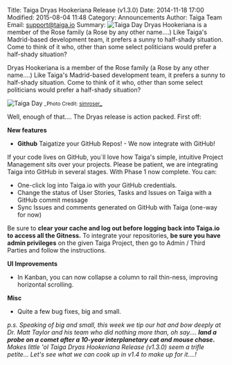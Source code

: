 Title: Taiga Dryas Hookeriana Release (v1.3.0)
Date: 2014-11-18 17:00
Modified: 2015-08-04 11:48
Category: Announcements
Author: Taiga Team
Email: support@taiga.io
Summary: ![Taiga Day]({filename}/images/2014-11-18_changelog130/image01.jpg) Dryas Hookeriana is a member of the Rose family (a Rose by any other name….) Like Taiga's Madrid-based development team, it prefers a sunny to half-shady situation. Come to think of it who, other than some select politicians would prefer a half-shady situation?

Dryas Hookeriana is a member of the Rose family (a Rose by any other name….) Like Taiga's Madrid-based development team, it prefers a sunny to half-shady situation. Come to think of it who, other than some select politicians would prefer a half-shady situation?

![Taiga Day]({filename}/images/2014-11-18_changelog130/image01.jpg)
<small>_Photo Credit: [simroser_](https://www.flickr.com/photos/41408877@N06/)</small>

Well, enough of that…. The Dryas release is action packed. First off:

**New features**

- **Github** Taigatize your GitHub Repos! - We now integrate with GitHub!

If your code lives on GitHub, you´ll love how Taiga's simple, intuitive Project Management sits over your projects. Please be patient, we are integrating Taiga into GitHub in several stages.  With Phase 1 now complete. You can:

- One-click log into Taiga.io with your GitHub credentials.
- Change the status of User Stories, Tasks and Issues on Taiga with a GitHub commit message
- Sync Issues and comments generated on GitHub with Taiga (one-way for now)

Be sure to **clear your cache and log out before logging back into Taiga.io to access all the Gitness.** To integrate your repositories, **be sure you have admin privileges** on the given Taiga Project, then go to Admin / Third Parties and follow the instructions.

**UI Improvements**

- In Kanban, you can now collapse a column to rail thin-ness, improving horizontal scrolling.

**Misc**

- Quite a few bug fixes, big and small.

_p.s. Speaking of big and small, this week we tip our hat and bow deeply at Dr. Matt Taylor and his team who did nothing more than, oh say.... **land a probe on a comet after a 10-year interplanetary cat and mouse chase.** Makes little 'ol Taiga Dryas Hookeriana Release (v1.3.0) seem a trifle petite... Let's see what we can cook up in v1.4 to make up for it....!_
